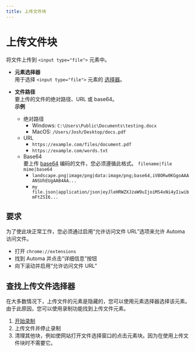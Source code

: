 ```yaml
---
title: 上传文件块
---
```


# 上传文件块

将文件上传到 `<input type="file">` 元素中。

- **元素选择器** <br>
	用于选择 `<input type="file">` 元素的 [选择器](../workflow/element-selector.md)。

- **文件路径** <br>
	要上传的文件的绝对路径、URL 或 base64。<br>
	**示例**
	- 绝对路径
		- Windows: `C:\Users\Public\Documents\testing.docx`
		- MacOS: `/Users/Josh/Desktop/docs.pdf`
	- URL
		- `https://example.com/files/document.pdf`
		- `https://example.com/words.txt`
	- Base64<br>
		要上传 [base64](https://developer.mozilla.org/en-US/docs/Glossary/Base64) 编码的文件，您必须遵循此格式。 `filename|file mime|base64`
		- `landscape.png|image/png|data:image/png;base64,iVBORw0KGgoAAAANSUhEUgAAB4AA...` 
		- `my file.json|application/json|eyJleHRWZXJzaW9uIjoiMS4xNi4yIiwibmFtZSI6...`

## 要求
为了使此块正常工作，您必须通过启用“允许访问文件 URL”选项来允许 Automa 访问文件。
- 打开 `chrome://extensions`
- 找到 Automa 并点击“详细信息”按钮
- 向下滚动并启用“允许访问文件 URL”

## 查找上传文件选择器

在大多数情况下，上传文件的元素是隐藏的，您可以使用元素选择器选择该元素。由于此原因，您可以使用录制功能找到上传文件元素。

1. [开始录制](../guide/quick-start.md#recording-actions)
2. 上传文件并停止录制
3. 清理其他块，例如使网站打开文件选择窗口的点击元素块。因为在使用上传文件块时不需要它。

<!--@include: ../parts/blocks-interaction-note.md-->